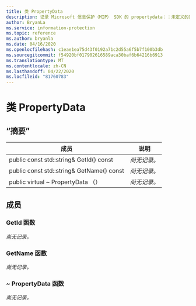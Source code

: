 ```yaml
---
title: 类 PropertyData
description: 记录 Microsoft 信息保护（MIP） SDK 的 propertydata：：未定义的类。
author: BryanLa
ms.service: information-protection
ms.topic: reference
ms.author: bryanla
ms.date: 04/16/2020
ms.openlocfilehash: c1eae1ea75d43f0192a71c2d55a6f5b7f100b3db
ms.sourcegitcommit: f54920bf017902616589aca30baf6b64216b6913
ms.translationtype: MT
ms.contentlocale: zh-CN
ms.lasthandoff: 04/22/2020
ms.locfileid: "81760783"
---
```

# <a name="class-propertydata"></a>类 PropertyData 
  
## <a name="summary"></a>“摘要”
 成员                        | 说明                                
--------------------------------|---------------------------------------------
public const std::string& GetId() const  | _尚无记录。_
public const std::string& GetName() const  | _尚无记录。_
public virtual ~ PropertyData （）  | _尚无记录。_
  
## <a name="members"></a>成员
  
### <a name="getid-function"></a>GetId 函数
_尚无记录。_

  
### <a name="getname-function"></a>GetName 函数
_尚无记录。_

  
### <a name="propertydata-function"></a>~ PropertyData 函数
_尚无记录。_
